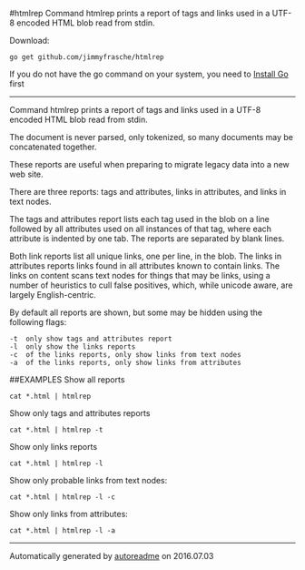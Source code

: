 #htmlrep
Command htmlrep prints a report of tags and links used in a UTF-8 encoded HTML blob read from stdin.

Download:
```shell
go get github.com/jimmyfrasche/htmlrep
```

If you do not have the go command on your system, you need to [Install Go](http://golang.org/doc/install) first

* * *
Command htmlrep prints a report of tags and links used
in a UTF-8 encoded HTML blob read from stdin.

The document is never parsed, only tokenized, so many documents
may be concatenated together.

These reports are useful when preparing to migrate legacy data
into a new web site.

There are three reports: tags and attributes, links in attributes,
and links in text nodes.

The tags and attributes report lists each tag used in the blob
on a line followed by all attributes used on all instances of that tag,
where each attribute is indented by one tab.
The reports are separated by blank lines.

Both link reports list all unique links, one per line, in the blob.
The links in attributes reports links found in all attributes known
to contain links.
The links on content scans text nodes for things that may be links,
using a number of heuristics to cull false positives, which,
while unicode aware, are largely English-centric.

By default all reports are shown, but some may be hidden using the following
flags:

```
-t	only show tags and attributes report
-l	only show the links reports
-c	of the links reports, only show links from text nodes
-a	of the links reports, only show links from attributes
```

##EXAMPLES
Show all reports

```
cat *.html | htmlrep
```

Show only tags and attributes reports

```
cat *.html | htmlrep -t
```

Show only links reports

```
cat *.html | htmlrep -l
```

Show only probable links from text nodes:

```
cat *.html | htmlrep -l -c
```

Show only links from attributes:

```
cat *.html | htmlrep -l -a
```



* * *
Automatically generated by [autoreadme](https://github.com/jimmyfrasche/autoreadme) on 2016.07.03
